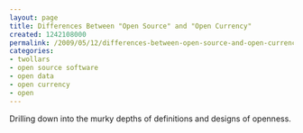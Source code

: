 ```yaml
---
layout: page
title: Differences Between "Open Source" and "Open Currency"
created: 1242108000
permalink: /2009/05/12/differences-between-open-source-and-open-currency
categories:
- twollars
- open source software
- open data
- open currency
- open
---
```

Drilling down into the murky depths of definitions and designs of openness.